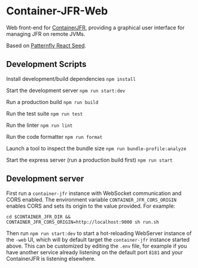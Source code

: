 # Container-JFR-Web

Web front-end for [ContainerJFR](https://github.com/rh-jmc-team/container-jfr), providing a graphical user interface for managing JFR on remote JVMs.

Based on [Patternfly React Seed](https://github.com/patternfly/patternfly-react-seed).

## Development Scripts

Install development/build dependencies
`npm install`

Start the development server
`npm run start:dev`

Run a production build
`npm run build`

Run the test suite
`npm run test`

Run the linter
`npm run lint`

Run the code formatter
`npm run format`

Launch a tool to inspect the bundle size
`npm run bundle-profile:analyze`

Start the express server (run a production build first)
`npm run start`

## Development server

First run a `container-jfr` instance with WebSocket communication and CORS enabled. 
The environment variable `CONTAINER_JFR_CORS_ORIGIN` enables CORS and sets its origin to the value provided.
For example:

`cd $CONTAINER_JFR_DIR && CONTAINER_JFR_CORS_ORIGIN=http://localhost:9000 sh run.sh`

Then run `npm run start:dev` to start a hot-reloading WebServer instance of the `-web` UI, which will by default target the `container-jfr` instance started above. This can be customized by editing the `.env` file, for example if you have another service already listening on the default port `8181` and your ContainerJFR is listening elsewhere.
